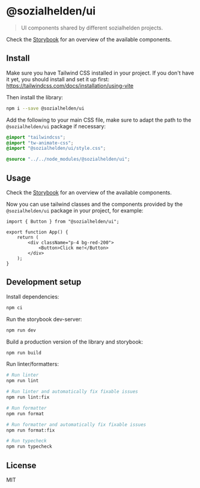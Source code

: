 # @sozialhelden/ui

> UI components shared by different sozialhelden projects.  

Check the [Storybook](https://sozialhelden.github.io/ui/) for an overview of the available components.

## Install

Make sure you have Tailwind CSS installed in your project. If you don't have it yet, you should install and set it up first: https://tailwindcss.com/docs/installation/using-vite

Then install the library:

```bash
npm i --save @sozialhelden/ui
```

Add the following to your main CSS file, make sure to adapt the path to the `@sozialhelden/ui` package if necessary:

```css
@import "tailwindcss";
@import "tw-animate-css";
@import "@sozialhelden/ui/style.css";

@source "../../node_modules/@sozialhelden/ui";
```
## Usage

Check the [Storybook](https://sozialhelden.github.io/ui/) for an overview of the available components.

Now you can use tailwind classes and the components provided by the `@sozialhelden/ui` package in your project, for example:

```tsx
import { Button } from "@sozialhelden/ui";

export function App() {
    return (
        <div className="p-4 bg-red-200">
            <Button>Click me!</Button>
        </div>
    );
}
```

## Development setup

Install dependencies:

```bash
npm ci
```

Run the storybook dev-server:

```bash
npm run dev
```

Build a production version of the library and storybook:

```bash
npm run build
```

Run linter/formatters:

```bash
# Run linter
npm run lint

# Run linter and automatically fix fixable issues
npm run lint:fix

# Run formatter
npm run format

# Run formatter and automatically fix fixable issues
npm run format:fix

# Run typecheck
npm run typecheck
```

## License

MIT
